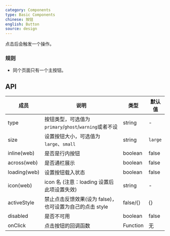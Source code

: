 ```yaml
---
category: Components
type: Basic Components
chinese: 按钮
english: Button
source: design
---
```


点击后会触发一个操作。

### 规则
- 同个页面只有一个主按钮。


## API

| 成员        | 说明           | 类型      | 默认值       |
|------------|----------------|--------------------|--------------|
| type       | 按钮类型，可选值为`primary`/`ghost`/`warning`或者不设     |   string   |   -  |
| size       | 设置按钮大小，可选值为`large`、`small` | string | `large`|
| inline(web)     | 是否是行内按钮   | boolean |   false  |
| across(web)     | 是否通栏展示  | boolean |   false  |
| loading(web)	   | 设置按钮载入状态	  | boolean	 | false |
| icon(web)     | icon 名 (注意：loading 设置后此项设置失效)  | string |   -  |
| activeStyle  | 禁止点击反馈效果(设为 false)，也可设置为自己的点击 style | false/{} | {} |
| disabled   | 是否不可用      | boolean |    false  |
| onClick    | 点击按钮的回调函数 | Function|   无  |
